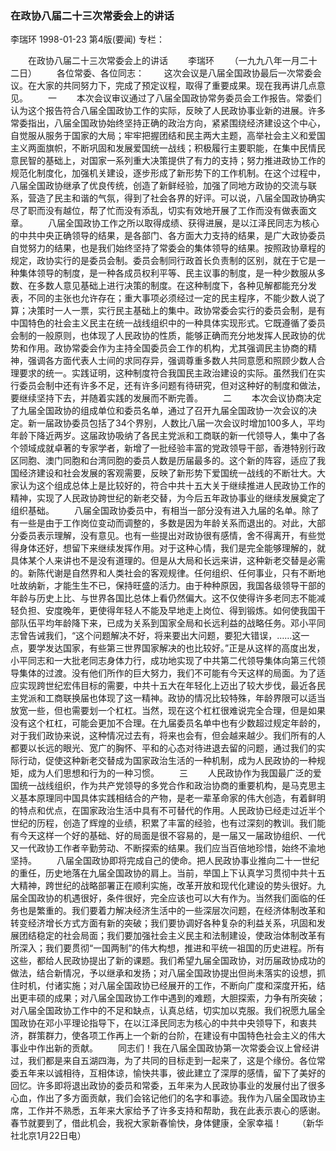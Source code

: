 ### 在政协八届二十三次常委会上的讲话
李瑞环
1998-01-23
第4版(要闻)
专栏：

　　在政协八届二十三次常委会上的讲话
　　李瑞环
　　（一九九八年一月二十二日）
　　各位常委、各位同志：
　　这次会议是八届全国政协最后一次常委会议。在大家的共同努力下，完成了预定议程，取得了重要成果。现在我再讲几点意见。
　　一
　　本次会议审议通过了八届全国政协常务委员会工作报告。常委们认为这个报告符合八届全国政协工作的实际，反映了人民政协事业新的进展。许多常委指出，八届全国政协始终坚持正确的政治方向，紧紧围绕经济建设这个中心，自觉服从服务于国家的大局；牢牢把握团结和民主两大主题，高举社会主义和爱国主义两面旗帜，不断巩固和发展爱国统一战线；积极履行主要职能，在集中民情民意民智的基础上，对国家一系列重大决策提供了有力的支持；努力推进政协工作的规范化制度化，加强机关建设，逐步形成了新形势下的工作机制。在这个过程中，八届全国政协继承了优良传统，创造了新鲜经验，加强了同地方政协的交流与联系，营造了民主和谐的气氛，得到了社会各界的好评。可以说，八届全国政协确实尽了职而没有越位，帮了忙而没有添乱，切实有效地开展了工作而没有做表面文章。
　　八届全国政协工作之所以取得成绩、获得进展，是以江泽民同志为核心的中共中央正确领导的结果，是各部门、各方面大力支持的结果，是广大政协委员自觉努力的结果，也是我们始终坚持了常委会的集体领导的结果。按照政协章程的规定，政协实行的是委员会制。委员会制同行政首长负责制的区别，就在于它是一种集体领导的制度，是一种各成员权利平等、民主议事的制度，是一种少数服从多数、在多数人意见基础上进行决策的制度。在这种制度下，各种见解都能充分发表，不同的主张也允许存在；重大事项必须经过一定的民主程序，不能少数人说了算；决策时一人一票，实行民主基础上的集中。政协常委会实行的委员会制，是有中国特色的社会主义民主在统一战线组织中的一种具体实现形式。它既遵循了委员会制的一般原则，也体现了人民政协的性质，能够正确而充分地发挥人民政协的优势和作用。政协常委会作为主持全国委员会工作的机构，尤其强调民主协商的精神，强调各方面代表人士间的求同存异，强调尊重多数人共同意愿和照顾少数人合理要求的统一。实践证明，这种制度符合我国民主政治建设的实际。虽然我们在实行委员会制中还有许多不足，还有许多问题有待研究，但对这种好的制度和做法，要继续坚持下去，并随着实践的发展而不断完善。
　　二
　　本次会议协商决定了九届全国政协的组成单位和委员名单，通过了召开九届全国政协一次会议的决定。新一届政协委员包括了34个界别，人数比八届一次会议时增加100多人，平均年龄下降近两岁。这届政协吸纳了各民主党派和工商联的新一代领导人，集中了各个领域成就卓著的专家学者，新增了一批经验丰富的党政领导干部，香港特别行政区同胞、澳门同胞和台湾同胞的委员人数是历届最多的。这个新的阵容，适应了我国经济建设和社会发展的客观需要，反映了新形势下爱国统一战线的不断壮大。大家认为这个组成总体上是比较好的，符合中共十五大关于继续推进人民政协工作的精神，实现了人民政协跨世纪的新老交替，为今后五年政协事业的继续发展奠定了组织基础。
　　八届全国政协委员中，有相当一部分没有进入九届的名单。除了有一些是由于工作岗位变动而调整的，多数是因为年龄关系而退出的。对此，大部分委员表示理解，没有意见。也有一些提出对政协很有感情，舍不得离开，有些觉得身体还好，想留下来继续发挥作用。对于这种心情，我们是完全能够理解的，就具体某个人来讲也不是没有道理的。但是从大局和长远来讲，这种新老交替是必需的。新陈代谢是自然界和人类社会的客观规律。任何组织、任何事业，只有不断地吐故纳新，才能生生不已，保持旺盛的活力。由于种种原因，我国各级领导干部的年龄与历史上比、与世界各国比总体上看仍然偏大。这不仅使得许多老同志不能减轻负担、安度晚年，更使得年轻人不能及早地走上岗位、得到锻炼。如何使我国干部队伍平均年龄降下来，已成为关系到国家全局和长远利益的战略任务。邓小平同志曾告诫我们，“这个问题解决不好，将来要出大问题，要犯大错误，……这一点，要学发达国家，有些第三世界国家解决的也比较好。”正是从这样的高度出发，小平同志和一大批老同志身体力行，成功地实现了中共第二代领导集体向第三代领导集体的过渡。没有他们所作的巨大努力，我们不可能有今天这样的局面。为了适应实现跨世纪宏伟目标的需要，中共十五大在年轻化上迈出了较大步伐，最近各民主党派和工商联换届也体现了这一精神。政协的情况比较特殊，年龄界限可以适当放宽一些，但也需要划一个杠杠。当然，现在这个杠杠很难说完全合理，但是如果没有这个杠杠，可能会更加不合理。在九届委员名单中也有少数超过规定年龄的，对于我们政协来说，这种情况过去有，将来也会有，但会越来越少。我们所有的人都要以长远的眼光、宽广的胸怀、平和的心态对待进退去留的问题，通过我们的实际行动，促使这种新老交替成为国家政治生活的一种机制，成为人民政协的一种规矩，成为人们思想和行为的一种习惯。
　　三
　　人民政协作为我国最广泛的爱国统一战线组织，作为共产党领导的多党合作和政治协商的重要机构，是马克思主义基本原理同中国具体实践相结合的产物，是老一辈革命家的伟大创造，有着鲜明的特点和优点，在国家政治生活中具有不可替代的作用。人民政协已经走过近半个世纪的历程，创造了辉煌的业绩，积累了丰富的经验，也有过深刻的教训。我们能有今天这样一个好的基础、好的局面是很不容易的，是一届又一届政协组织、一代又一代政协工作者辛勤劳动、不断探索的结果。我们应当百倍地珍惜，始终不渝地坚持。
　　八届全国政协即将完成自己的使命。把人民政协事业推向二十一世纪的重任，历史地落在九届全国政协的肩上。当前，举国上下认真学习贯彻中共十五大精神，跨世纪的战略部署正在顺利实施，改革开放和现代化建设的势头很好。九届全国政协的机遇很好，条件很好，完全应该也可以大有作为。当然我们面临的任务也是繁重的。我们要着力解决经济生活中的一些深层次问题，在经济体制改革和转变经济增长方式方面有新的突破；我们要协调好各种复杂的利益关系，巩固和发展团结稳定的社会局面；我们要加强社会主义民主和法制建设，使政治体制改革有所深入；我们要贯彻“一国两制”的伟大构想，推进和平统一祖国的历史进程。所有这些，都给人民政协提出了新的课题。我们希望九届全国政协，对历届政协成功的做法，结合新情况，予以继承和发扬；对八届全国政协提出但尚未落实的设想，抓住时机，付诸实施；对八届全国政协已经展开的工作，不断向广度和深度开拓，结出更丰硕的成果；对八届全国政协工作中遇到的难题，大胆探索，力争有所突破；对八届全国政协工作中的不足和缺点，认真总结，切实加以克服。我们祝愿九届全国政协在邓小平理论指导下，在以江泽民同志为核心的中共中央领导下，和衷共济，群策群力，使各项工作再上一个新的台阶，在建设有中国特色社会主义的伟大事业中作出新的贡献。
　　同志们！我在八届全国政协第一次常委会议上曾经讲过，我们都是来自五湖四海，为了共同的目标走到一起来了，这是个缘份。各位常委五年来以诚相待，互相体谅，愉快共事，彼此建立了深厚的感情，留下了美好的回忆。许多即将退出政协的委员和常委，五年来为人民政协事业的发展付出了很多心血，作出了多方面贡献，我们会铭记他们的名字和事迹。我作为八届全国政协主席，工作并不熟悉，五年来大家给予了许多支持和帮助，我在此表示衷心的感谢。春节就要到了，借此机会，我祝大家新春愉快，身体健康，全家幸福！
　　（新华社北京1月22日电）
